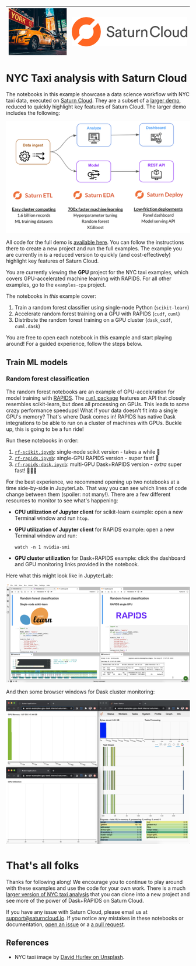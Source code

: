 |<img src="../_img/taxi.png" width="200" /> | <img src="../_img/saturn.png" width="400" />|
| -- | -- |

# NYC Taxi analysis with Saturn Cloud

The notebooks in this example showcase a data science workflow with NYC taxi data, executed on [Saturn Cloud](https://www.saturncloud.io/). They are a subset of a [larger demo](https://youtu.be/SgXSIbB4Hik), reduced to quickly highlight key features of Saturn Cloud. The larger demo includes the following:

<img src="../_img/pipeline.png" width="800">

All code for the full demo is [available here](https://github.com/saturncloud/saturn-cloud-examples/tree/main/taxi_demo). You can follow the instructions there to create a new project and run the full examples. The example you are currently in is a reduced version to quickly (and cost-effectively) highlight key features of Saturn Cloud.

You are currently viewing the **GPU** project for the NYC taxi examples, which covers GPU-accelerated machine learning with RAPIDS. For all other examples, go to the `examples-cpu` project. 

The notebooks in _this_ example cover:

1. Train a random forest classifier using single-node Python (`scikit-learn`)
1. Accelerate random forest training on a GPU with RAPIDS (`cudf`, `cuml`)
1. Distribute the random forest training on a GPU cluster (`dask_cudf`, `cuml.dask`)

You are free to open each notebook in this example and start playing around! For a guided experience, follow the steps below.

## Train ML models

### Random forest classification

The random forest notebooks are an example of GPU-acceleration for model training with [RAPIDS](http://rapids.ai/). The [`cuml` package](https://github.com/rapidsai/cuml) features an API that closely resembles scikit-learn, but does all processing on GPUs. This leads to some crazy performance speedups! What if your data doesn't fit into a single GPU's memory? That's where Dask comes in! RAPIDS has native Dask integrations to be able to run on a cluster of machines with GPUs. Buckle up, this is going to be a fun ride!

Run these notebooks in order:

1. [`rf-scikit.ipynb`](rf-scikit.ipynb): single-node scikit version - takes a while 🙁
1. [`rf-rapids.ipynb`](rf-rapids.ipynb): single-GPU RAPIDS version - super fast! 🤯
1. [`rf-rapids-dask.ipynb`](rf-rapids-dask.ipynb): multi-GPU Dask+RAPIDS version - _extra_ super fast! 🤯🤯🤯

For the best experience, we recommend opening up two notebooks at a time side-by-side in JupyterLab. That way you can see which lines of code change between them (spoiler: not many!). There are a few different resources to monitor to see what's happening:

- **CPU utilization of Jupyter client** for scikit-learn example: open a new Terminal window and run `htop`. 
- **GPU utilization of Jupyter client** for RAPIDS example: open a new Terminal window and run:

    ```shell
    watch -n 1 nvidia-smi
    ```
    
- **GPU cluster utilization** for Dask+RAPIDS example: click the dashboard and GPU monitoring links provided in the notebook.

Here what this might look like in JupyterLab:

[![workspace](../_img/workspace.png)](../_img/workspace.png)

And then some browser windows for Dask cluster monitoring:

[![dask](../_img/dask.png)](../_img/dask.png)

# That's all folks

Thanks for following along! We encourage you to continue to play around with these examples and use the code for your own work. There is a much [larger version of NYC taxi analysis](https://github.com/saturncloud/saturn-cloud-examples/tree/main/taxi_demo) that you can clone into a new project and see more of the power of Dask+RAPIDS on Saturn Cloud.

If you have any issue with Saturn Cloud, please email us at support@saturncloud.io. If you notice any mistakes in these notebooks or documentation, [open an issue](https://github.com/saturncloud/examples/issues) or a [a pull request](https://github.com/saturncloud/examples/pulls).

## References

- NYC taxi image by [David Hurley on Unsplash](https://unsplash.com/photos/aPlUUmO4qr8).